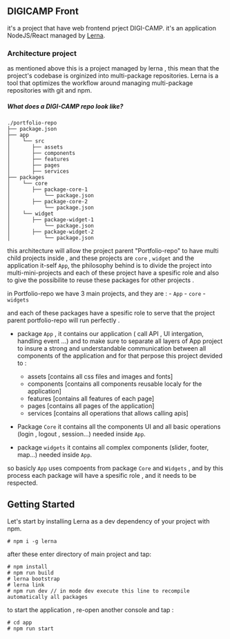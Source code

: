 ## DIGICAMP Front

it's a project that have web frontend prject DIGI-CAMP.
it's an application NodeJS/React managed by  [Lerna](https://github.com/lerna/lerna).

### Architecture project

as mentioned above this is a project managed by lerna , this mean that the project's codebase is orginized into multi-package repositories. 
Lerna is a tool that optimizes the workflow around managing multi-package repositories with git and npm.

##### What does a DIGI-CAMP repo look like?

    ./portfolio-repo
    ├── package.json
    ├── app
    │    └── src
    │       ├── assets
    │       ├── components
    │       ├── features
    │       ├── pages
    │       ├── services
    ├── packages
    │    └── core
    │       ├── package-core-1
    │           └── package.json
    │       ├── package-core-2
    │           └── package.json
    │    └── widget
    │       ├── package-widget-1
    │           └── package.json
    │       ├── package-widget-2
    │           └── package.json

this architecture will allow the project parent "Portfolio-repo" to have multi child projects inside , and these projects are `core` , `widget` and the application it-self `App`, the philosophy behind is to divide the project into multi-mini-projects and each of these project have a spesific role and also to give the possibilite to reuse these packages for other projects .

in Portfolio-repo we have 3 main projects, and they are :
    - `App`
    - `core`
    - `widgets`

and each of these packages have a spesific role to serve that the project parent portfolio-repo will run perfectly .
* package `App` , it contains our application ( call API , UI intergation, handling event ...) and to make sure to separate all layers of App project to insure a strong and understandable communication between all components of the application and for that perpose this project devided to :
    - assets [contains all css files and images and fonts]
    - components [contains all components reusable localy for the application]
    - features [contains all features of each page]
    - pages [contains all pages of the application]
    - services [contains all operations that allows calling apis]
    
    
* Package `Core` it contains all the components UI and all basic operations (login , logout , session...) needed inside `App`.

* package `widgets` it contains all complex components (slider, footer, map...) needed inside `App`.

so basicly `App` uses compoents from package `Core` and `Widgets` , and by this process each package will have a spesific role , and it needs to be respected.

## Getting Started

Let's start by installing Lerna as a dev dependency of your project with npm.
```
# npm i -g lerna
```

after these enter directory of main project and tap:

```
# npm install
# npm run build
# lerna bootstrap
# lerna link
# npm run dev // in mode dev execute this line to recompile automatically all packages 
```

to start the application , re-open another console and tap :

```
# cd app
# npm run start
```

